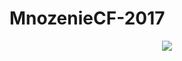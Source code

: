 # MnozenieCF-2017
<p align="center">
  <img src="https://travis-ci.org/janio95/MnozenieCF-2017.svg?branch=master"/>
</p>
